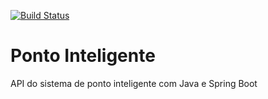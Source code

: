[![Build Status](https://travis-ci.org/flaviorcabral/ponto-inteligente-api.svg?branch=master)](https://travis-ci.org/flaviorcabral/ponto-inteligente-api)
# Ponto Inteligente
API do sistema de ponto inteligente com Java e Spring Boot

